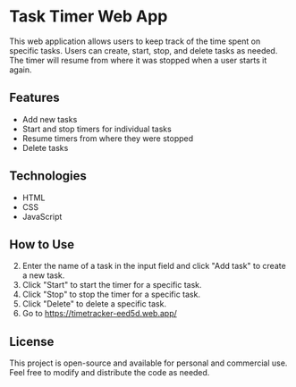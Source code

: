 # Task Timer Web App

This web application allows users to keep track of the time spent on specific tasks. Users can create, start, stop, and delete tasks as needed. The timer will resume from where it was stopped when a user starts it again.

## Features

- Add new tasks
- Start and stop timers for individual tasks
- Resume timers from where they were stopped
- Delete tasks

## Technologies

- HTML
- CSS
- JavaScript

## How to Use

2. Enter the name of a task in the input field and click "Add task" to create a new task.
3. Click "Start" to start the timer for a specific task.
4. Click "Stop" to stop the timer for a specific task.
5. Click "Delete" to delete a specific task.
6. Go to https://timetracker-eed5d.web.app/

## License

This project is open-source and available for personal and commercial use. Feel free to modify and distribute the code as needed.
